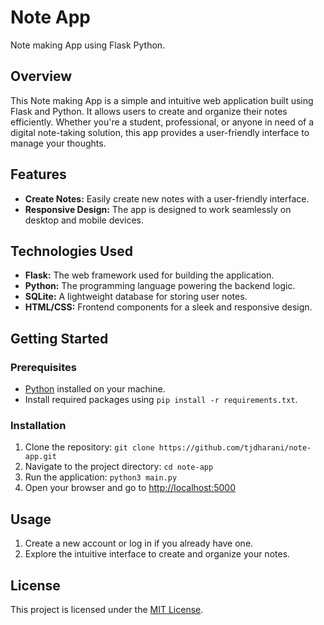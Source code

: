 # Note App
Note making App using Flask Python.

## Overview

This Note making App is a simple and intuitive web application built using Flask and Python. It allows users to create and organize their notes efficiently. Whether you're a student, professional, or anyone in need of a digital note-taking solution, this app provides a user-friendly interface to manage your thoughts.

## Features

- **Create Notes:** Easily create new notes with a user-friendly interface.
- **Responsive Design:** The app is designed to work seamlessly on desktop and mobile devices.

## Technologies Used

- **Flask:** The web framework used for building the application.
- **Python:** The programming language powering the backend logic.
- **SQLite:** A lightweight database for storing user notes.
- **HTML/CSS:** Frontend components for a sleek and responsive design.

## Getting Started

### Prerequisites

- [Python](https://www.python.org/downloads/) installed on your machine.
- Install required packages using `pip install -r requirements.txt`.

### Installation

1. Clone the repository: `git clone https://github.com/tjdharani/note-app.git`
2. Navigate to the project directory: `cd note-app`
3. Run the application: `python3 main.py`
4. Open your browser and go to [http://localhost:5000](http://localhost:5000)

## Usage

1. Create a new account or log in if you already have one.
2. Explore the intuitive interface to create and organize your notes.

## License

This project is licensed under the [MIT License](LICENSE).


